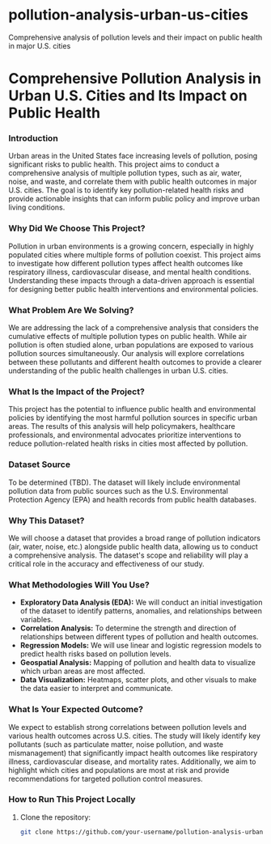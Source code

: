 # pollution-analysis-urban-us-cities
Comprehensive analysis of pollution levels and their impact on public health in major U.S. cities
# Comprehensive Pollution Analysis in Urban U.S. Cities and Its Impact on Public Health

### **Introduction**
Urban areas in the United States face increasing levels of pollution, posing significant risks to public health. This project aims to conduct a comprehensive analysis of multiple pollution types, such as air, water, noise, and waste, and correlate them with public health outcomes in major U.S. cities. The goal is to identify key pollution-related health risks and provide actionable insights that can inform public policy and improve urban living conditions.

### **Why Did We Choose This Project?**
Pollution in urban environments is a growing concern, especially in highly populated cities where multiple forms of pollution coexist. This project aims to investigate how different pollution types affect health outcomes like respiratory illness, cardiovascular disease, and mental health conditions. Understanding these impacts through a data-driven approach is essential for designing better public health interventions and environmental policies.

### **What Problem Are We Solving?**
We are addressing the lack of a comprehensive analysis that considers the cumulative effects of multiple pollution types on public health. While air pollution is often studied alone, urban populations are exposed to various pollution sources simultaneously. Our analysis will explore correlations between these pollutants and different health outcomes to provide a clearer understanding of the public health challenges in urban U.S. cities.

### **What Is the Impact of the Project?**
This project has the potential to influence public health and environmental policies by identifying the most harmful pollution sources in specific urban areas. The results of this analysis will help policymakers, healthcare professionals, and environmental advocates prioritize interventions to reduce pollution-related health risks in cities most affected by pollution.

### **Dataset Source**
To be determined (TBD). The dataset will likely include environmental pollution data from public sources such as the U.S. Environmental Protection Agency (EPA) and health records from public health databases.

### **Why This Dataset?**
We will choose a dataset that provides a broad range of pollution indicators (air, water, noise, etc.) alongside public health data, allowing us to conduct a comprehensive analysis. The dataset's scope and reliability will play a critical role in the accuracy and effectiveness of our study.

### **What Methodologies Will You Use?**
- **Exploratory Data Analysis (EDA):** We will conduct an initial investigation of the dataset to identify patterns, anomalies, and relationships between variables.
- **Correlation Analysis:** To determine the strength and direction of relationships between different types of pollution and health outcomes.
- **Regression Models:** We will use linear and logistic regression models to predict health risks based on pollution levels.
- **Geospatial Analysis:** Mapping of pollution and health data to visualize which urban areas are most affected.
- **Data Visualization:** Heatmaps, scatter plots, and other visuals to make the data easier to interpret and communicate.

### **What Is Your Expected Outcome?**
We expect to establish strong correlations between pollution levels and various health outcomes across U.S. cities. The study will likely identify key pollutants (such as particulate matter, noise pollution, and waste mismanagement) that significantly impact health outcomes like respiratory illness, cardiovascular disease, and mortality rates. Additionally, we aim to highlight which cities and populations are most at risk and provide recommendations for targeted pollution control measures.

### **How to Run This Project Locally**
1. Clone the repository:
   ```bash
   git clone https://github.com/your-username/pollution-analysis-urban-us-cities.git
